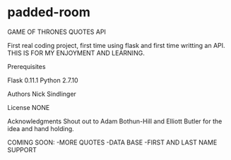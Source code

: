 # padded-room
GAME OF THRONES QUOTES API

First real coding project, first time using flask and first time writting an API. THIS IS FOR MY ENJOYMENT AND LEARNING.


Prerequisites

Flask 0.11.1
Python 2.7.10


Authors
Nick Sindlinger

License
NONE

Acknowledgments
Shout out to Adam Bothun-Hill and Elliott Butler for the idea and hand holding. 

COMING SOON:
-MORE QUOTES
-DATA BASE
-FIRST AND LAST NAME SUPPORT

